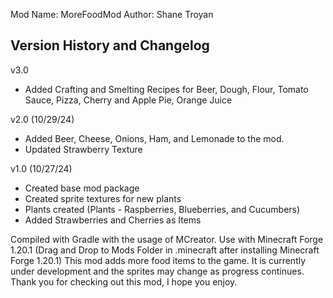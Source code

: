 
Mod Name: MoreFoodMod 
Author: Shane Troyan



Version History and Changelog
---------------------
v3.0

- Added Crafting and Smelting Recipes for Beer, Dough, Flour, Tomato Sauce, Pizza, Cherry and Apple Pie, Orange Juice

v2.0 (10/29/24)

- Added Beer, Cheese, Onions, Ham, and Lemonade to the mod.
- Updated Strawberry Texture

v1.0 (10/27/24)
- Created base mod package
- Created sprite textures for new plants
- Plants created (Plants - Raspberries, Blueberries, and Cucumbers)
- Added Strawberries and Cherries as Items


Compiled with Gradle with the usage of MCreator. Use with Minecraft Forge 1.20.1 (Drag and Drop to Mods Folder in .minecraft after installing Minecraft Forge 1.20.1) This mod adds more food items to the game. It is currently under development and the sprites may change as progress continues. Thank you for checking out this mod, I hope you enjoy.

